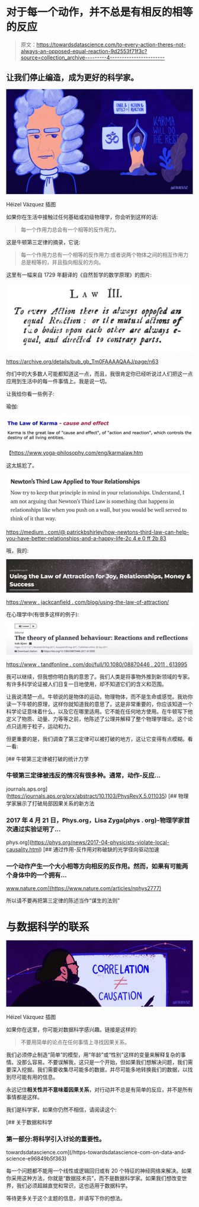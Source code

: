 # 对于每一个动作，并不总是有相反的相等的反应

> 原文：<https://towardsdatascience.com/to-every-action-theres-not-always-an-opposed-equal-reaction-9d2553f71f3c?source=collection_archive---------4----------------------->

## 让我们停止编造，成为更好的科学家。

![](img/6ca6cbd4d839aae58373a4e1a1c29992.png)

Héizel Vázquez 插图

如果你在生活中接触过任何基础或初级物理学，你会听到这样的话:

> 每一个作用力总会有一个相等的反作用力。

这是牛顿第三定律的摘录，它说:

> 每一个作用力总有一个相等的反作用力:或者说两个物体之间的相互作用力总是相等的，并且指向相反的方向。

这里有一幅来自 1729 年翻译的《自然哲学的数学原理》的图片:

![](img/30d15574cc90a5999d697c84d92d8c76.png)

https://archive.org/details/bub_gb_Tm0FAAAAQAAJ/page/n63

你们中的大多数人可能都知道这一点，而且，我很肯定你已经听说过人们把这一点应用到生活中的每一件事情上。我是说一切。

让我给你看一些例子:

瑜伽:

![](img/df3e9642b79353c8292bcb36bbf5bd9b.png)

【https://www.yoga-philosophy.com/eng/karmalaw.htm 

这太尴尬了。

![](img/13676bc15caa2cd488e50d3ad71a9817.png)

[https://medium . com/@ patrickbshirley/how-newtons-third-law-can-help-you-have-better-relationships-and-a-happy-life-2c 4 e 0 ff 2b 83](https://medium.com/@patrickbshirley/how-newtons-third-law-can-help-you-have-better-relationships-and-a-happier-life-2c4e0ff2b83)

哦，我的:

![](img/17325a85d8130ab7da4bc0f4b21b4874.png)

[https://www . jackcanfield . com/blog/using-the-law-of-attraction/](https://www.jackcanfield.com/blog/using-the-law-of-attraction/)

在心理学中(有很多这样的例子):

![](img/912ef54b29bcf7de371c0f2f5f07e78b.png)

[https://www . tandfonline . com/doi/full/10.1080/08870446 . 2011 . 613995](https://www.tandfonline.com/doi/full/10.1080/08870446.2011.613995)

我可以继续，但我想你明白我的意思了。我们人类是将事物外推到新领域的专家。有许多科学论证被人们日复一日地使用，却不知道它们的含义和范围。

让我说清楚一点。牛顿说的是物体的运动，物理物体，而不是生命或感觉。我劝你读一下牛顿的原理，这样你就知道我的意思了。这是非常重要的，你应该知道一个科学论证意味着什么，以及它在哪里适用。它不能在任何地方使用。在牛顿写下他定义了物质、动量、力等等之前，他陈述了公理并解释了整个物理学理论。这个论点只适用于粒子，运动和力。

但更重要的是，我们调查了第三定律可以被打破的地方，这让它变得有点模糊。看一看:

[](https://journals.aps.org/prx/abstract/10.1103/PhysRevX.5.011035) [## 牛顿第三定律被打破的统计力学

### 牛顿第三定律被违反的情况有很多种。通常，动作-反应…

journals.aps.org](https://journals.aps.org/prx/abstract/10.1103/PhysRevX.5.011035) [](https://phys.org/news/2017-04-physicists-violate-local-causality.html) [## 物理学家展示了打破局部因果关系的新方法

### 2017 年 4 月 21 日，Phys.org，Lisa Zyga(phys . org)-物理学家首次通过实验证明了…

phys.org](https://phys.org/news/2017-04-physicists-violate-local-causality.html) [](https://www.nature.com/articles/nphys2777) [## 通过作用-反作用对称破缺的光学径向驱动加速

### 一个动作产生一个大小相等方向相反的反作用。然而，如果有可能两个身体中的一个拥有…

www.nature.com](https://www.nature.com/articles/nphys2777) 

所以请不要再把第三定律的陈述当作“谋生的法则”

# 与数据科学的联系

![](img/32ba845eaa2504e9d879ee7d550afecb.png)

Héizel Vázquez 插图

如果你在这里，你可能对数据科学感兴趣。链接是这样的:

> 不要用简单的论点在任何事情上寻找因果关系。

我们必须停止制造“简单”的模型，用“年龄”或“性别”这样的变量来解释复杂的事情。没那么容易。不要误解我，这只是一个开始，但如果我们想解决问题，我们需要深入挖掘。我们需要收集尽可能多的数据，并尽可能多地转换我们的数据，以找到尽可能有用的信息。

永远记住**相关性并不意味着因果关系**，对行动并不总是有简单的反应，并不是所有事情都是这样。

我们是科学家，如果你仍然不相信，请阅读这个:

[](/https-towardsdatascience-com-on-data-and-science-e96849b5f363) [## 关于数据和科学

### 第一部分:将科学引入讨论的重要性。

towardsdatascience.com](/https-towardsdatascience-com-on-data-and-science-e96849b5f363) 

每一个问题都不能用一个线性或逻辑回归或有 20 个特征的神经网络来解决。如果你采用这种方法，你就是“数据技术员”，而不是数据科学家。如果我们想改变世界，我们必须超越直觉和常识，这也适用于数据科学。

等待更多关于这个主题的信息，并请写下你的想法。